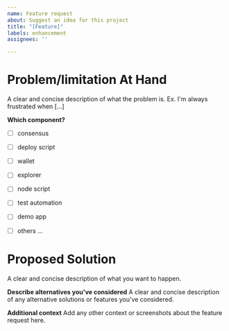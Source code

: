 ```yaml
---
name: Feature request
about: Suggest an idea for this project
title: "[Feature]"
labels: enhancement
assignees: ''

---
```


# Problem/limitation At Hand

A clear and concise description of what the problem is. Ex. I'm always frustrated when [...]

**Which component?**

- [ ] consensus
- [ ] deploy script
- [ ] wallet
- [ ] explorer
- [ ] node script
- [ ] test automation
- [ ] demo app
- [ ] others ...


# Proposed Solution

A clear and concise description of what you want to happen.

**Describe alternatives you've considered**
A clear and concise description of any alternative solutions or features you've considered.

**Additional context**
Add any other context or screenshots about the feature request here.
